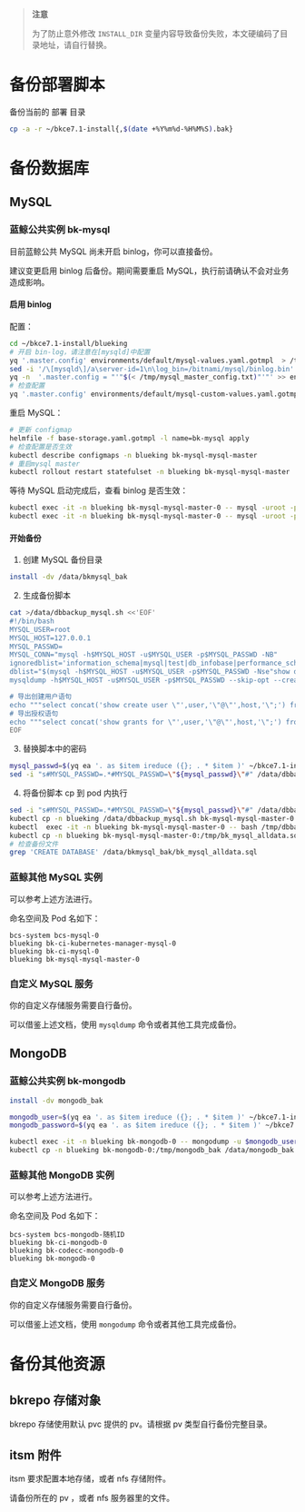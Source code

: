 >**注意**
>
>为了防止意外修改 `INSTALL_DIR` 变量内容导致备份失败，本文硬编码了目录地址，请自行替换。

# 备份部署脚本

备份当前的 部署 目录
```bash
cp -a -r ~/bkce7.1-install{,$(date +%Y%m%d-%H%M%S).bak}
```

# 备份数据库

## MySQL

### 蓝鲸公共实例 bk-mysql

目前蓝鲸公共 MySQL 尚未开启 binlog，你可以直接备份。

建议变更启用 binlog 后备份。期间需要重启 MySQL，执行前请确认不会对业务造成影响。

#### 启用 binlog
配置：
```bash
cd ~/bkce7.1-install/blueking
# 开启 bin-log，请注意在[mysqld]中配置
yq '.master.config' environments/default/mysql-values.yaml.gotmpl  > /tmp/mysql_master_config.txt
sed -i '/\[mysqld\]/a\server-id=1\n\log_bin=/bitnami/mysql/binlog.bin' /tmp/mysql_master_config.txt
yq -n  '.master.config = "'"$(< /tmp/mysql_master_config.txt)"'"' >> environments/default/mysql-custom-values.yaml.gotmpl
# 检查配置
yq '.master.config' environments/default/mysql-custom-values.yaml.gotmpl
```

重启 MySQL：
``` bash
# 更新 configmap
helmfile -f base-storage.yaml.gotmpl -l name=bk-mysql apply
# 检查配置是否生效
kubectl describe configmaps -n blueking bk-mysql-mysql-master
# 重启mysql master
kubectl rollout restart statefulset -n blueking bk-mysql-mysql-master
```

等待 MySQL 启动完成后，查看 binlog 是否生效：
``` bash
kubectl exec -it -n blueking bk-mysql-mysql-master-0 -- mysql -uroot -pblueking -e "SHOW VARIABLES LIKE '%log_bin%';"
kubectl exec -it -n blueking bk-mysql-mysql-master-0 -- mysql -uroot -pblueking -e "SHOW MASTER STATUS;"
```

#### 开始备份

1. 创建 MySQL 备份目录
``` bash
install -dv /data/bkmysql_bak
```
2. 生成备份脚本
``` bash
cat >/data/dbbackup_mysql.sh <<'EOF'
#!/bin/bash
MYSQL_USER=root
MYSQL_HOST=127.0.0.1
MYSQL_PASSWD=
MYSQL_CONN="mysql -h$MYSQL_HOST -u$MYSQL_USER -p$MYSQL_PASSWD -NB"
ignoredblist='information_schema|mysql|test|db_infobase|performance_schema|sys'
dblist="$(mysql -h$MYSQL_HOST -u$MYSQL_USER -p$MYSQL_PASSWD -Nse"show databases;"|grep -Ewv "$ignoredblist" | xargs echo)"
mysqldump -h$MYSQL_HOST -u$MYSQL_USER -p$MYSQL_PASSWD --skip-opt --create-options --default-character-set=utf8mb4 -R -E -q -e --single-transaction --no-autocommit --master-data=2 --max-allowed-packet=1G --hex-blob -B $dblist > /tmp/bk_mysql_alldata.sql

# 导出创建用户语句
echo """select concat('show create user \"',user,'\"@\"',host,'\";') from mysql.user where user not in('mysql.session','mysql.sys','root');""" | $MYSQL_CONN | $MYSQL_CONN | sed 's/$/;/' >> /tmp/bk_mysql_alldata.sql
# 导出授权语句
echo """select concat('show grants for \"',user,'\"@\"',host,'\";') from mysql.user where user not in('mysql.session','mysql.sys','root');""" | $MYSQL_CONN | $MYSQL_CONN | sed 's/$/;/' >> /tmp/bk_mysql_alldata.sql
EOF
```
3. 替换脚本中的密码
``` bash
mysql_passwd=$(yq ea '. as $item ireduce ({}; . * $item )' ~/bkce7.1-install/blueking/environments/default/{values,custom}.yaml | yq ea '.mysql.rootPassword')
sed -i "s#MYSQL_PASSWD=.*#MYSQL_PASSWD=\"${mysql_passwd}\"#" /data/dbbackup_mysql.sh
```
4. 将备份脚本 cp 到 pod 内执行
``` bash
sed -i "s#MYSQL_PASSWD=.*#MYSQL_PASSWD=\"${mysql_passwd}\"#" /data/dbbackup_mysql.sh
kubectl cp -n blueking /data/dbbackup_mysql.sh bk-mysql-mysql-master-0:/tmp/dbbackup_mysql.sh
kubectl  exec -it -n blueking bk-mysql-mysql-master-0 -- bash /tmp/dbbackup_mysql.sh
kubectl cp -n blueking bk-mysql-mysql-master-0:/tmp/bk_mysql_alldata.sql /data/bkmysql_bak/bk_mysql_alldata.sql
# 检查备份文件
grep 'CREATE DATABASE' /data/bkmysql_bak/bk_mysql_alldata.sql
```

### 蓝鲸其他 MySQL 实例
可以参考上述方法进行。

命名空间及 Pod 名如下：
``` plain
bcs-system bcs-mysql-0
blueking bk-ci-kubernetes-manager-mysql-0
blueking bk-ci-mysql-0
blueking bk-mysql-mysql-master-0
```

### 自定义 MySQL 服务
你的自定义存储服务需要自行备份。

可以借鉴上述文档，使用 `mysqldump` 命令或者其他工具完成备份。


## MongoDB

### 蓝鲸公共实例 bk-mongodb

``` bash
install -dv mongodb_bak

mongodb_user=$(yq ea '. as $item ireduce ({}; . * $item )' ~/bkce7.1-install/blueking/environments/default/{values,custom}.yaml | yq ea '.mongodb.rootUsername')
mongodb_password=$(yq ea '. as $item ireduce ({}; . * $item )' ~/bkce7.1-install/blueking/environments/default/{values,custom}.yaml | yq ea '.mongodb.rootPassword')

kubectl exec -it -n blueking bk-mongodb-0 -- mongodump -u $mongodb_user -p $mongodb_password --oplog --gzip --out /tmp/mongodb_bak
kubectl cp -n blueking bk-mongodb-0:/tmp/mongodb_bak /data/mongodb_bak
```

### 蓝鲸其他 MongoDB 实例
可以参考上述方法进行。

命名空间及 Pod 名如下：
``` plain
bcs-system bcs-mongodb-随机ID
blueking bk-ci-mongodb-0
blueking bk-codecc-mongodb-0
blueking bk-mongodb-0
```

### 自定义 MongoDB 服务
你的自定义存储服务需要自行备份。

可以借鉴上述文档，使用 `mongodump` 命令或者其他工具完成备份。

# 备份其他资源

## bkrepo 存储对象

bkrepo 存储使用默认 pvc 提供的 pv。请根据 pv 类型自行备份完整目录。


## itsm 附件
itsm 要求配置本地存储，或者 nfs 存储附件。

请备份所在的 pv ，或者 nfs 服务器里的文件。

